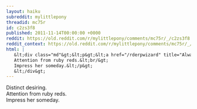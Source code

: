 ```yaml
---
layout: haiku
subreddit: mylittlepony
threadid: mc75r
id: c2zs3f8
published: 2011-11-14T00:00:00 +0000
reddit: https://old.reddit.com/r/mylittlepony/comments/mc75r/_/c2zs3f8
reddit_context: https://old.reddit.com/r/mylittlepony/comments/mc75r/_/c2zs3f8?context=3
html: |
   &lt;div class="md"&gt;&lt;p&gt;&lt;a href="/rderpwizard" title="Always Relevant / Awareness Of The Dreaming / Paper Bag Princess"&gt;&lt;/a&gt; Distinct desiring.&lt;br/&gt;
   Attention from ruby reds.&lt;br/&gt;
   Impress her someday.&lt;/p&gt;
   &lt;/div&gt;
---
```


[](/rderpwizard "Always Relevant / Awareness Of The Dreaming / Paper Bag Princess") Distinct desiring.  
Attention from ruby reds.  
Impress her someday.